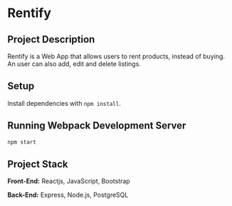 # Rentify

## Project Description

Rentify is a Web App that allows users to rent products, instead of buying. An user can also add, edit and delete listings.

## Setup

Install dependencies with `npm install`.

## Running Webpack Development Server

```sh
npm start
```

## Project Stack

__Front-End:__ Reactjs, JavaScript, Bootstrap

__Back-End:__ Express, Node.js, PostgreSQL
